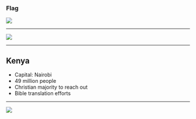 ### Flag

![](https://upload.wikimedia.org/wikipedia/commons/4/49/Flag_of_Kenya.svg)

---

![](https://upload.wikimedia.org/wikipedia/commons/1/16/Location_Kenya_AU_Africa.svg)

---

## Kenya

-   Capital: Nairobi
-   49 million people
-   Christian majority to reach out
-   Bible translation efforts
---

![](https://player.vimeo.com/video/48467274)
